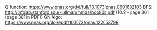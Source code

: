 Q function: https://www.pnas.org/doi/full/10.1073/pnas.0601602103
BFS: http://infolab.stanford.edu/~ullman/mmds/book0n.pdf (10.2 - page 361 (page 381 in PDF))
GN Algo: https://www.pnas.org/doi/epdf/10.1073/pnas.122653799
